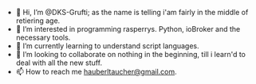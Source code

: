 - 👋 Hi, I’m @DKS-Grufti; as the name is telling i'am fairly in the middle of retiering age.
- 👀 I’m interested in programming rasperrys. Python, ioBroker and the necessary tools.
- 🌱 I’m currently learning to understand script languages.
- 💞️ I’m looking to collaborate on nothing in the beginning, till i learn'd to deal with all the new stuff.
- 📫 How to reach me hauberltaucher@gmail.com.

<!---
DKS-Grufti/DKS-Grufti is a ✨ special ✨ repository because its `README.md` (this file) appears on your GitHub profile.
You can click the Preview link to take a look at your changes.
--->
